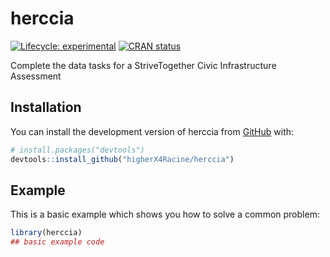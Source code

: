 
<!-- README.md is generated from README.Rmd. Please edit that file -->

# herccia

<!-- badges: start -->

[![Lifecycle:
experimental](https://img.shields.io/badge/lifecycle-experimental-orange.svg)](https://lifecycle.r-lib.org/articles/stages.html#experimental)
[![CRAN
status](https://www.r-pkg.org/badges/version/herccia)](https://CRAN.R-project.org/package=herccia)
<!-- badges: end -->

Complete the data tasks for a StriveTogether Civic Infrastructure
Assessment

## Installation

You can install the development version of herccia from
[GitHub](https://github.com/) with:

``` r
# install.packages("devtools")
devtools::install_github("higherX4Racine/herccia")
```

## Example

This is a basic example which shows you how to solve a common problem:

``` r
library(herccia)
## basic example code
```

